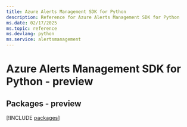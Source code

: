 ```yaml
---
title: Azure Alerts Management SDK for Python
description: Reference for Azure Alerts Management SDK for Python
ms.date: 02/17/2025
ms.topic: reference
ms.devlang: python
ms.service: alertsmanagement
---
```

# Azure Alerts Management SDK for Python - preview
## Packages - preview
[!INCLUDE [packages](alerts-management-index.md)]